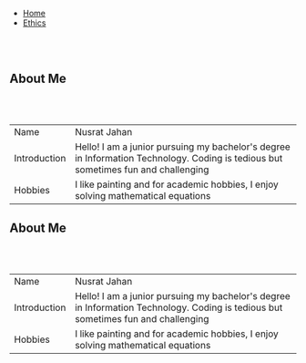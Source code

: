 <!DOCTYPE html>
<html> 
    <!DOCTYPE html>
<html>
    <link rel="stylesheet" href="style.css"> 
    <div class="content">  
    <nav class="navbar">
        <ul>
            <li> <a href="myself.html"> Home </a> </li>
            <li> <a href="ethics.html"> Ethics </a></li>

   </ul> 

 </nav>
    <br> <br>
    <body> 
        <h2> About Me </h2>
        <br> <br>
    <table>
        <tr>
            <td> Name </td>
            <td> Nusrat Jahan </td>
        </tr>
        <tr>
            <td> Introduction </td>
            <td> Hello! I am a junior pursuing my bachelor's degree in Information Technology. Coding is tedious but sometimes fun and challenging</td>
        </tr>
        <tr>
            <td> Hobbies </td>
            <td> I like painting and for academic hobbies, I enjoy solving mathematical equations </td>
        </tr>
    </table>
</body>
</div>
</html>
    <body> 
        <h2> About Me </h2>
        <br> <br>
    <table>
        <tr>
            <td> Name </td>
            <td> Nusrat Jahan </td>
        </tr>
        <tr>
            <td> Introduction </td>
            <td> Hello! I am a junior pursuing my bachelor's degree in Information Technology. Coding is tedious but sometimes fun and challenging</td>
        </tr>
        <tr>
            <td> Hobbies </td>
            <td> I like painting and for academic hobbies, I enjoy solving mathematical equations </td>
        </tr>
    </table>
</body>
</div>
</html>  
